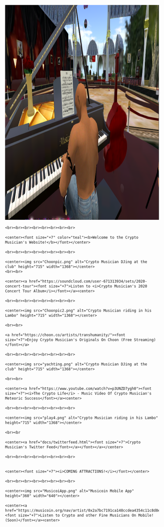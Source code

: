 <!DOCTYPE html>
<html>
  <head>
    <title>♫ Crypto Musician's Page ♫</title>
  
  <link rel="shortcut icon" href="favicon.ico" type="image/x-icon"> 
  
  </head>
  <body>
    <img src="bogeys1.png" alt="Crypto Musician playing piano at club" height="705" width="1368">
 
    <br><br><br><br><br><br><br><br>
  
    <center><font size="+7" color="teal"><b>Welcome to the Crypto Musician's Website!</b></font></center>
	
    <br><br><br><br><br><br><br><br>
	
	<center><img src="Choonpic.png" alt="Crypto Musician DJing at the club" height="715" width="1368"></center>
	<br><br>
	
	<center><a href="https://soundcloud.com/user-671313934/sets/2020-concert-tour"><font size="+7">Listen to <i>Crypto Musician's 2020 Concert Tour Album</i></font></a><center>
	
	<br><br><br><br><br><br><br><br>
	
	<center><img src="Choonpic2.png" alt="Crypto Musician riding in his Lambo" height="715" width="1368"></center>
	
	<br><br>
	
	<a href="https://choon.co/artists/transhumanity/"><font size="+7">Enjoy Crypto Musician's Originals On Choon (Free Streaming)</font></a>
	
	<br><br><br><br><br><br><br><br>
	
	<center><img src="yachting.png" alt="Crypto Musician DJing at the club" height="715" width="1368"></center>
	
	<br><br>
	
	<center><a href="https://www.youtube.com/watch?v=p3UNZD7ygh0"><font size="+7"><i>The Crypto Life</i> - Music Video Of Crypto Musician's Meteoric Success</font></a><center>
	
	<br><br><br><br><br><br><br><br>
	
	<center><img src="play4.png" alt="Crypto Musician riding in his Lambo" height="715" width="1368"></center>
	
	<br><br
	
	<center><a href="docs/twitterfeed.html"><font size="+7">Crypto Musician's Twitter Feed</font></a></font></a></center>

	<br><br><br><br><br><br><br><br>
	
	
	<center><font size="+7"><i>COMING ATTRACTIONS!</i></font></center>
	
	<br><br><br><br><br><br><br><br>
	
	<center><img src="MusicoiApp.png" alt="Musicoin Mobile App" height="360" width="640"></center>
	
	<center><a href="https://musicoin.org/nav/artist/0x2a7bc7191ca148ccdea4354c11c8d8e31beac5fc"><font size="+7">Listen to Crypto and other Fine Musicians On Mobile! (Soon)</font></a><center>
<!--
<script>
	alert("Welcome to Crypto Musician's Website!");
</script>
-->
</body>	
</html>
